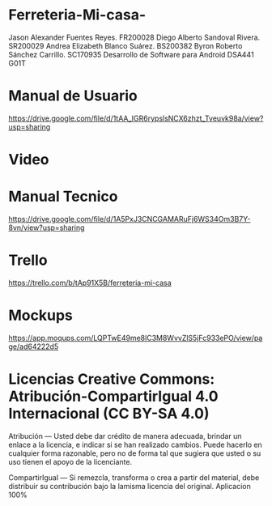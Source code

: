 # Ferreteria-Mi-casa-
Jason Alexander Fuentes Reyes. FR200028
Diego Alberto Sandoval Rivera. SR200029
Andrea Elizabeth Blanco Suárez. BS200382
Byron Roberto Sánchez Carrillo. SC170935
Desarrollo de Software para Android DSA441 G01T
# Manual de Usuario
https://drive.google.com/file/d/1tAA_IGR6rypslsNCX6zhzt_Tveuvk98a/view?usp=sharing
# Video 

# Manual Tecnico
https://drive.google.com/file/d/1A5PxJ3CNCGAMARuFj6WS34Om3B7Y-8vn/view?usp=sharing
# Trello 
https://trello.com/b/tAp91X5B/ferreteria-mi-casa
# Mockups 
https://app.moqups.com/LQPTwE49me8lC3M8WvvZlS5jFc933ePO/view/page/ad64222d5
# Licencias Creative Commons: Atribución-CompartirIgual 4.0 Internacional (CC BY-SA 4.0)
Atribución — Usted debe dar crédito de manera adecuada, brindar un enlace a la licencia, e indicar si se han realizado cambios. Puede hacerlo en cualquier forma razonable, pero no de forma tal que sugiera que usted o su uso tienen el apoyo de la licenciante.

CompartirIgual — Si remezcla, transforma o crea a partir del material, debe distribuir su contribución bajo la lamisma licencia del original.
Aplicacion 100%

